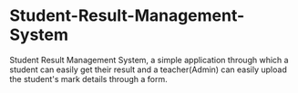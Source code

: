# Student-Result-Management-System
Student Result Management System, a simple application through which a student can easily get their result and a teacher(Admin) can easily upload the student's mark details through a form.
